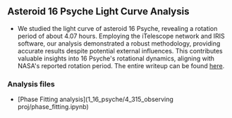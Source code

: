 ## Asteroid 16 Psyche Light Curve Analysis
- We studied the light curve of asteroid 16 Psyche, revealing a rotation period of about 4.07 hours. Employing the iTelescope network and IRIS software, our analysis demonstrated a robust methodology, providing accurate results despite potential external influences. This contributes valuable insights into 16 Psyche's rotational dynamics, aligning with NASA's reported rotation period. The entire writeup can be found [here](1_16_psyche/315_final_report.pdf).

### Analysis files
- [Phase Fitting analysis](1_16_psyche/4_315_observing proj/phase_fitting.ipynb)
